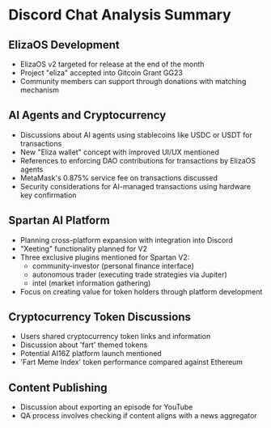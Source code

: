 # Discord Chat Analysis Summary

## ElizaOS Development
- ElizaOS v2 targeted for release at the end of the month
- Project "eliza" accepted into Gitcoin Grant GG23
- Community members can support through donations with matching mechanism

## AI Agents and Cryptocurrency
- Discussions about AI agents using stablecoins like USDC or USDT for transactions
- New "Eliza wallet" concept with improved UI/UX mentioned
- References to enforcing DAO contributions for transactions by ElizaOS agents
- MetaMask's 0.875% service fee on transactions discussed
- Security considerations for AI-managed transactions using hardware key confirmation

## Spartan AI Platform
- Planning cross-platform expansion with integration into Discord
- "Xeeting" functionality planned for V2
- Three exclusive plugins mentioned for Spartan V2:
  - community-investor (personal finance interface)
  - autonomous trader (executing trade strategies via Jupiter)
  - intel (market information gathering)
- Focus on creating value for token holders through platform development

## Cryptocurrency Token Discussions
- Users shared cryptocurrency token links and information
- Discussion about 'fart' themed tokens
- Potential AI16Z platform launch mentioned
- 'Fart Meme Index' token performance compared against Ethereum

## Content Publishing
- Discussion about exporting an episode for YouTube
- QA process involves checking if content aligns with a news aggregator